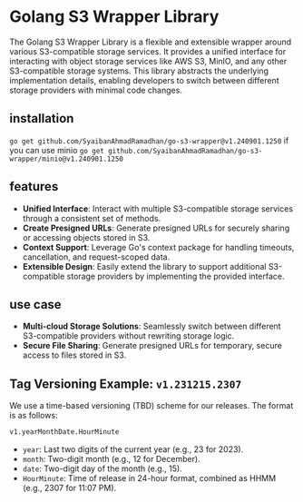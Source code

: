 # Golang S3 Wrapper Library
The Golang S3 Wrapper Library is a flexible and extensible wrapper around various S3-compatible storage services. It provides a unified interface for interacting with object storage services like AWS S3, MinIO, and any other S3-compatible storage systems. This library abstracts the underlying implementation details, enabling developers to switch between different storage providers with minimal code changes.

## installation
`go get github.com/SyaibanAhmadRamadhan/go-s3-wrapper@v1.240901.1250`
if you can use minio
`go get github.com/SyaibanAhmadRamadhan/go-s3-wrapper/minio@v1.240901.1250`

## features
- **Unified Interface**: Interact with multiple S3-compatible storage services through a consistent set of methods.
- **Create Presigned URLs**: Generate presigned URLs for securely sharing or accessing objects stored in S3.
- **Context Support**: Leverage Go's context package for handling timeouts, cancellation, and request-scoped data.
- **Extensible Design**: Easily extend the library to support additional S3-compatible storage providers by implementing the provided interface.

## use case
- **Multi-cloud Storage Solutions**: Seamlessly switch between different S3-compatible providers without rewriting storage logic.
- **Secure File Sharing**: Generate presigned URLs for temporary, secure access to files stored in S3.

## Tag Versioning Example: `v1.231215.2307`
We use a time-based versioning (TBD) scheme for our releases. The format is as follows:
```txt
v1.yearMonthDate.HourMinute
```
- `year`: Last two digits of the current year (e.g., 23 for 2023).
- `month`: Two-digit month (e.g., 12 for December).
- `date`: Two-digit day of the month (e.g., 15).
- `HourMinute`: Time of release in 24-hour format, combined as HHMM (e.g., 2307 for 11:07 PM).